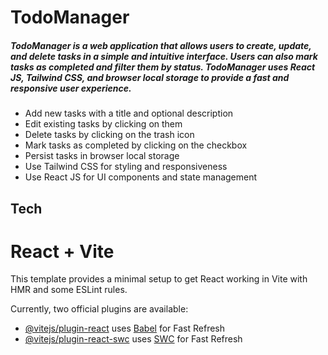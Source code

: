 <h1>TodoManager</h1>
<h5>TodoManager is a web application that allows users to create, update, and delete tasks in a simple and intuitive interface. Users can also mark tasks as completed and filter them by status. TodoManager uses React JS, Tailwind CSS, and browser local storage to provide a fast and responsive user experience.</h5>
<ul>
  <li>Add new tasks with a title and optional description</li>
  <li>Edit existing tasks by clicking on them</li>
  <li>Delete tasks by clicking on the trash icon</li>
  <li>Mark tasks as completed by clicking on the checkbox</li>
  <li>Persist tasks in browser local storage</li>
  <li>Use Tailwind CSS for styling and responsiveness</li>
  <li>Use React JS for UI components and state management</li>
</ul>
<h2>Tech</h2>


# React + Vite

This template provides a minimal setup to get React working in Vite with HMR and some ESLint rules.

Currently, two official plugins are available:

- [@vitejs/plugin-react](https://github.com/vitejs/vite-plugin-react/blob/main/packages/plugin-react/README.md) uses [Babel](https://babeljs.io/) for Fast Refresh
- [@vitejs/plugin-react-swc](https://github.com/vitejs/vite-plugin-react-swc) uses [SWC](https://swc.rs/) for Fast Refresh
